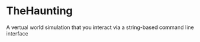 # TheHaunting
 A vertual world simulation that you interact via a string-based command line interface

